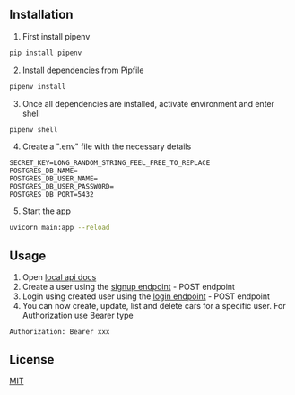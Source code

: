 ## Installation

1. First install pipenv

```bash
pip install pipenv
```

2. Install dependencies from Pipfile

```bash
pipenv install
```

3. Once all dependencies are installed, activate environment and enter shell

```bash
pipenv shell
```

4. Create a ".env" file with the necessary details

```text
SECRET_KEY=LONG_RANDOM_STRING_FEEL_FREE_TO_REPLACE
POSTGRES_DB_NAME=
POSTGRES_DB_USER_NAME=
POSTGRES_DB_USER_PASSWORD=
POSTGRES_DB_PORT=5432
```

5. Start the app

```bash
uvicorn main:app --reload
```

## Usage

1. Open [local api docs](http://127.0.0.1:8000/api/v1/docs)
2. Create a user using the [signup endpoint](http://127.0.0.1:8000/signup) - POST endpoint
3. Login using created user using the [login endpoint](http://127.0.0.1:8000/login) - POST endpoint
4. You can now create, update, list and delete cars for a specific user. For Authorization use Bearer type

`Authorization: Bearer xxx`

## License

[MIT](https://choosealicense.com/licenses/mit/)
